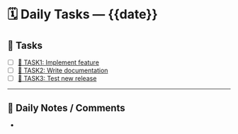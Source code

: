 # 🗓️ Daily Tasks — {{date}}

<!-- Example: 2025-10-28 -->

## 📌 Tasks

<!-- Mark tasks as done by checking the box -->

- [ ] [🎯 TASK1: Implement feature](../02_tasks/TASK1_implement_feature.md)
- [ ] [🎯 TASK2: Write documentation](../02_tasks/TASK2_write_documentation.md)
- [ ] [🎯 TASK3: Test new release](../02_tasks/TASK3_test_new_release.md)

---

## 💬 Daily Notes / Comments

<!-- Add general notes, blockers, ideas, or reflections about today -->

-
